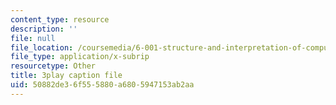 ```yaml
---
content_type: resource
description: ''
file: null
file_location: /coursemedia/6-001-structure-and-interpretation-of-computer-programs-spring-2005/50882de36f555880a6805947153ab2aa_eJeMOEiHv8c.vtt
file_type: application/x-subrip
resourcetype: Other
title: 3play caption file
uid: 50882de3-6f55-5880-a680-5947153ab2aa
---
```

